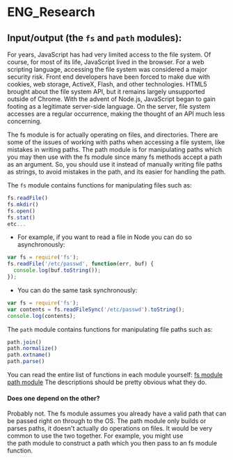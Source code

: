 # ENG_Research



## Input/output (the ```fs``` and ```path``` modules):

For years, JavaScript has had very limited access to the file system. Of course, for most of its life, JavaScript lived in the browser. For a web scripting language, accessing the file system was considered a major security risk. Front end developers have been forced to make due with cookies, web storage, ActiveX, Flash, and other technologies. HTML5 brought about the file system API, but it remains largely unsupported outside of Chrome. With the advent of Node.js, JavaScript began to gain footing as a legitimate server-side language. On the server, file system accesses are a regular occurrence, making the thought of an API much less concerning.

The fs module is for actually operating on files, and directories.
There are some of the issues of working with paths when accessing a file system, like mistakes in writing paths.
The path module is for manipulating paths which you may then use with the fs module since many fs methods accept a path as an argument.
So, you should use it instead of manually writing file paths as strings, to avoid mistakes in the path, and its easier for handling the path.

The ```fs``` module contains functions for manipulating files such as:
```javascript
fs.readFile()
fs.mkdir()
fs.open()
fs.stat()
etc...
```
* For example, if you want to read a file in Node you can do so asynchronously:
 ```javascript
 var fs = require('fs');
 fs.readFile('/etc/passwd', function(err, buf) {
   console.log(buf.toString());
 });
 ```
* You can do the same task synchronously:
```javascript
var fs = require('fs');
var contents = fs.readFileSync('/etc/passwd').toString();
console.log(contents);
```

The ```path``` module contains functions for manipulating file paths such as:
```javascript
path.join()
path.normalize()
path.extname()
path.parse()
```
You can read the entire list of functions in each module yourself:
[fs module](https://nodejs.org/api/fs.html)
[path module](https://nodejs.org/api/path.html)
The descriptions should be pretty obvious what they do.

#### Does one depend on the other?
Probably not. The fs module assumes you already have a valid path that can be passed right on through to the OS. The path module only builds or parses paths, it doesn't actually do operations on files.
It would be very common to use the two together. For example, you might use the path module to construct a path which you then pass to an fs module function.
